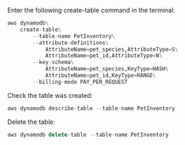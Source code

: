 

Enter the following create-table command in the terminal:

```python
aws dynamodb\
    create-table\
        --table-name PetInventory\
        --attribute-definitions\
            AttributeName=pet_species,AttributeType=S\
            AttributeName=pet_id,AttributeType=N\
        --key-schema\
            AttributeName=pet_species,KeyType=HASH\
            AttributeName=pet_id,KeyType=RANGE\
        --billing-mode PAY_PER_REQUEST
```

Check the table was created:
```javascript
aws dynamodb describe-table --table-name PetInventory
```

Delete the table:
```javascript
aws dynamodb delete-table --table-name PetInventory
```
